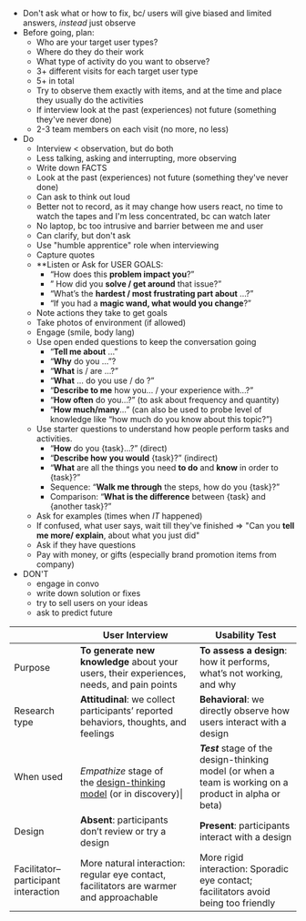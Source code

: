 * Don't ask what or how to fix, bc/ users will give biased and limited answers, *instead* just observe
* Before going, plan:
	* Who are your target user types?
	* Where do they do their work
	* What type of activity do you want to observe?
	* 3+ different visits for each target user type
	* 5+ in total
	* Try to observe them exactly with items, and at the time and place they usually do the activities
	* If interview look at the past (experiences) not future (something they've never done)
	* 2-3 team members on each visit (no more, no less)
* Do
	* Interview < observation, but do both
	* Less talking, asking and interrupting, more observing
	* Write down FACTS
	* Look at the past (experiences) not future (something they've never done)
	* Can ask to think out loud 
	* Better not to record, as it may change how users react, no time to watch the tapes and I'm less concentrated, bc can watch later
	* No laptop, bc too intrusive and barrier between me and user
	* Can clarify, but don't ask
	* Use "humble apprentice" role when interviewing
	* Capture quotes
	* **Listen or Ask for USER GOALS:
		* “How does this **problem impact you**?”
		- ” How did you **solve / get around** that issue?”
		- “What’s the **hardest / most frustrating part about** …?”
		- “If you had a **magic wand, what would you change**?”
	* Note actions they take to get goals
	* Take photos of environment (if allowed)
	* Engage (smile, body lang)
	* Use open ended questions to keep the conversation going
		* “**Tell me about** …”
		- “**Why** do you …”?
		- “**What** is / are …?”
		- “**What** … do you use / do ?”
		- “**Describe to me** how you… / your experience with…?”
		- “**How often** do you…?” (to ask about frequency and quantity)
		- “**How much/many**…” (can also be used to probe level of knowledge like “how much do you know about this topic?”)
	- Use starter questions to understand how people perform tasks and activities.
		- “**How** do you {task}…?” (direct)
		- “**Describe how** **you would** {task}?” (indirect)
		- “**What** are all the things you need **to do** and **know** in order to {task}?”
		- Sequence: “**Walk me through** the steps, how do you {task}?”
		- Comparison: “**What is the difference** between {task} and {another task}?”
	* Ask for examples (times when *IT* happened)
	* If confused, what user says, wait till they've finished => "Can you **tell me more/ explain**, about what you just did"
	* Ask if they have questions
	* Pay with money, or gifts (especially brand promotion items from company)
* DON'T
	* engage in convo
	* write down solution or fixes
	* try to sell users on your ideas
	* ask to predict future

|                                     | User Interview                                                                                                              | Usability Test                                                                                          |
| ----------------------------------- | --------------------------------------------------------------------------------------------------------------------------- | ------------------------------------------------------------------------------------------------------- |
| Purpose                             | **To generate new knowledge** about your users, their experiences, needs, and pain points                                   | **To assess a design**: how it performs, what’s not working, and why                                    |
| Research type                       | **Attitudinal**: we collect participants’ reported behaviors, thoughts, and feelings                                        | **Behavioral**: we directly observe how users interact with a design                                    |
| When used                           | <br>*Empathize* stage of the [design-thinking model](https://www.nngroup.com/articles/design-thinking/) (or in discovery)\| | **_Test_** stage of the design-thinking model (or when a team is working on a product in alpha or beta) |
| Design                              | **Absent**: participants don’t review or try a design                                                                       | **Present**: participants interact with a design                                                        |
| Facilitator–participant interaction | More natural interaction: regular eye contact, facilitators are warmer and approachable                                     | More rigid interaction: Sporadic eye contact; facilitators avoid being too friendly                     |
